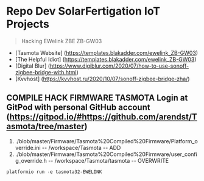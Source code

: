 # Repo Dev SolarFertigation IoT Projects

> Hacking EWelink ZBE ZB-GW03

- [Tasmota Website] (https://templates.blakadder.com/ewelink_ZB-GW03)
- [The Helpful Idiot] (https://templates.blakadder.com/ewelink_ZB-GW03)
- [Digital Blur] (https://www.digiblur.com/2020/07/how-to-use-sonoff-zigbee-bridge-with.html)
- [Kvvhost] (https://kvvhost.ru/2020/10/07/sonoff-zigbee-bridge-zha/)

COMPILE HACK FIRMWARE TASMOTA
Login at GitPod with personal GitHub account 
(https://gitpod.io/#https://github.com/arendst/Tasmota/tree/master)
-------------------------------------------------------------------

1. ./blob/master/Firmware/Tasmota%20Compiled%20Firmware/Platform_override.ini -- /workspace/Tasmota -- ADD
2. ./blob/master/Firmware/Tasmota%20Compiled%20Firmware/user_config_override.h -- /workspace/Tasmota/tasmota -- OVERWRITE

```
platformio run -e tasmota32-EWELINK
```